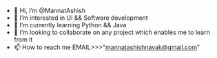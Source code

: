 - 👋 Hi, I’m @MannatAshish
- 👀 I’m interested in Ui && Software development 
- 🌱 I’m currently learning Python && Java
- 💞️ I’m looking to collaborate on any project which enables me to learn from it
- 📫 How to reach me EMAIL>>>"mannatashishnayak@gmail.com"

<!---
MannatAshish/MannatAshish is a ✨ special ✨ repository because its `README.md` (this file) appears on your GitHub profile.
You can click the Preview link to take a look at your changes.
--->
